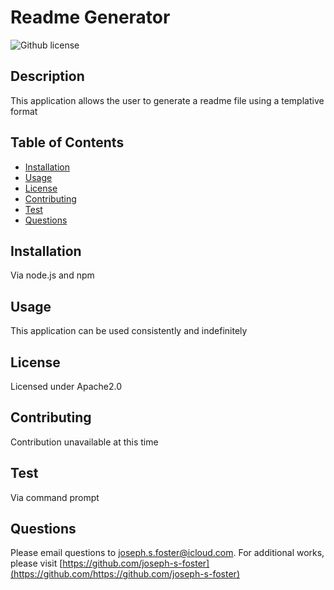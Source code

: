 # Readme Generator
   ![Github license](https://img.shields.io/badge/license-Apache2.0-blue.svg)

  ## Description
  This application allows the user to generate a readme file using a templative format

  ## Table of Contents
  - [Installation](#installation)
  - [Usage](#usage)
 - [License](#license)
  - [Contributing](#contributing)
  - [Test](#test)
  - [Questions](#questions)

  ## Installation
  Via node.js and npm

  ## Usage
  This application can be used consistently and indefinitely

  ## License
 Licensed under Apache2.0

  ## Contributing
  Contribution unavailable at this time

  ## Test
  Via command prompt

  ## Questions
  Please email questions to joseph.s.foster@icloud.com.
  For additional works, please visit [https://github.com/joseph-s-foster](https://github.com/https://github.com/joseph-s-foster)
